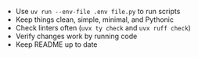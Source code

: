 - Use `uv run --env-file .env file.py` to run scripts
- Keep things clean, simple, minimal, and Pythonic
- Check linters often (`uvx ty check` and `uvx ruff check`)
- Verify changes work by running code
- Keep README up to date
